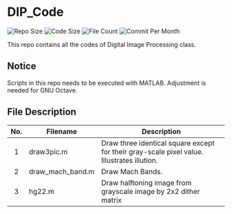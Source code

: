# DIP_Code

![Repo Size](https://img.shields.io/github/repo-size/belongtothenight/DIP_Code) ![Code Size](https://img.shields.io/github/languages/code-size/belongtothenight/DIP_Code) ![File Count](https://img.shields.io/github/directory-file-count/belongtothenight/DIP_Code/src) ![Commit Per Month](https://img.shields.io/github/commit-activity/m/belongtothenight/DIP_Code)

This repo contains all the codes of Digital Image Processing class.

## Notice

Scripts in this repo needs to be executed with MATLAB. Adjustment is needed for GNU Octave.

## File Description

| No. | Filename         | Description                                                                                |
| :-: | ---------------- | ------------------------------------------------------------------------------------------ |
|  1  | draw3pic.m       | Draw three identical square except for their gray-scale pixel value. Illustrates illution. |
|  2  | draw_mach_band.m | Draw Mach Bands.                                                                           |
|  3  | hg22.m           | Draw halftoning image from grayscale image by 2x2 dither matrix                            |
